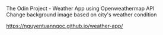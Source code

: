 The Odin Project - Weather App using Openweathermap API  
Change background image based on city's weather condition

https://nguyentuanngoc.github.io/weather-app/
